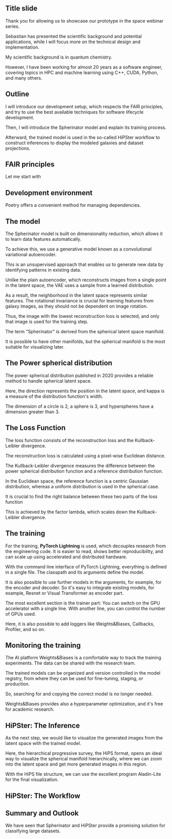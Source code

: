 ## Title slide

Thank you for allowing us to showcase our prototype in the space webinar series.

Sebastian has presented the scientific background and potential applications, while I will focus more on the technical design and implementation.

My scientific background is in quantum chemistry.

However, I have been working for almost 20 years as a software engineer, covering topics in HPC and machine learning using C++, CUDA, Python, and many others.


## Outline
I will introduce our development setup, which respects the FAIR principles, and try to use the best available techniques for software lifecycle development.

Then, I will introduce the Spherinator model and explain its training process.

Afterward, the trained model is used in the so-called HiPSter workflow to construct inferences to display the modeled galaxies and dataset projections.


## FAIR principles

Let me start with 


## Development environment

Poetry offers a convenient method for managing dependencies.


## The model

The Spherinator model is built on dimensionality reduction, which allows it to learn data features automatically.

To achieve this, we use a generative model known as a convolutional variational autoencoder.

This is an unsupervised approach that enables us to generate new data by identifying patterns in existing data.

Unlike the plain autoencoder, which reconstructs images from a single point in the latent space, the VAE uses a sample from a learned distribution.

As a result, the neighborhood in the latent space represents similar features.
The rotational invariance is crucial for learning features from galaxy images, as they should not be dependent on image rotation.

Thus, the image with the lowest reconstruction loss is selected, and only that image is used for the training step.

The term "Spherinator" is derived from the spherical latent space manifold.

It is possible to have other manifolds, but the spherical manifold is the most suitable for visualizing later.


## The Power spherical distribution

The power spherical distribution published in 2020 provides a reliable method to handle spherical latent space.

Here, the direction represents the position in the latent space, and kappa is a measure of the distribution function's width.

The dimension of a circle is 2, a sphere is 3, and hyperspheres have a dimension greater than 3.


## The Loss Function

The loss function consists of the reconstruction loss and the Kullback-Leibler divergence.

The reconstruction loss is calculated using a pixel-wise Euclidean distance.

The Kullback-Leibler divergence measures the difference between the power spherical distribution function and a reference distribution function.

In the Euclidean space, the reference function is a centric Gaussian distribution, whereas a uniform distribution is used in the spherical case.

It is crucial to find the right balance between these two parts of the loss function

This is achieved by the factor lambda, which scales down the Kullback-Leibler divergence.


## The training

For the training, **PyTorch Lightning** is used, which decouples research from the engineering code. It is easier to read, shows better reproducibility, and can scale up using accelerated and distributed hardware.

With the command line interface of PyTorch Lightning, everything is defined in a single file. The classpath and its arguments define the model.

It is also possible to use further models in the arguments, for example, for the encoder and decoder. So it's easy to integrate existing models, for example, Resnet or Visual Transformer as encoder part.

The most excellent section is the trainer part: You can switch on the GPU accelerator with a single line. With another line, you can control the number of GPUs used.

Here, it is also possible to add loggers like Weights&Biases, Callbacks, Profiler, and so on.


## Monitoring the training

The AI platform Weights&Biases is a comfortable way to track the training experiments. The data can be shared with the research team.

The trained models can be organized and version controlled in the model registry, from where they can be used for fine-tuning, staging, or production.

So, searching for and copying the correct model is no longer needed.

Weights&Biases provides also a hyperparameter optimization, and it's free for academic research.


## HiPSter: The Inference

As the next step, we would like to visualize the generated images from the latent space with the trained model.

Here, the hierarchical progressive survey, the HiPS format, opens an ideal way to visualize the spherical manifold hierarchically, where we can zoom into the latent space and get more generated images in this region.

With the HiPS file structure, we can use the excellent program Aladin-Lite for the final visualization. 


## HiPSter: The Workflow



## Summary and Outlook

We have seen that Spherinator and HiPSter provide a promising solution for classifying large datasets.


